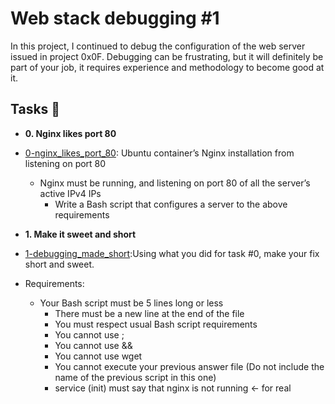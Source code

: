 # Web stack debugging #1

In this project, I continued to debug the configuration of the web server
issued in project 0x0F. Debugging can be frustrating, but it will definitely be part of your job, it requires experience and methodology to become good at it.

## Tasks :page_with_curl:

* **0. Nginx likes port 80**
* [0-nginx_likes_port_80](./0-nginx_likes_port_80): Ubuntu container’s Nginx installation from listening on port 80
  * Nginx must be running, and listening on port 80 of all the server’s active IPv4 IPs
    * Write a Bash script that configures a server to the above requirements

* **1. Make it sweet and short**
* [1-debugging_made_short](./1-debugging_made_short):Using what you did for task #0, make your fix short and sweet.
* Requirements:
  * Your Bash script must be 5 lines long or less
    * There must be a new line at the end of the file
    * You must respect usual Bash script requirements
    * You cannot use ;
    * You cannot use &&
    * You cannot use wget
    * You cannot execute your previous answer file (Do not include the name of the previous script in this one)
    * service (init) must say that nginx is not running ← for real
